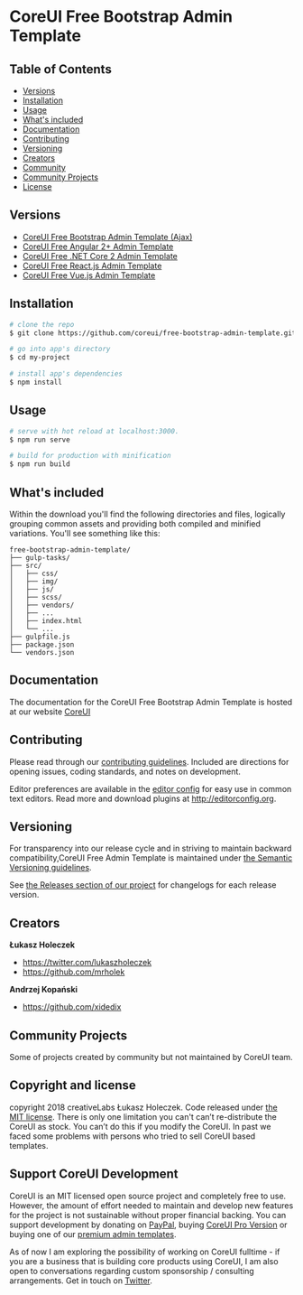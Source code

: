 # CoreUI Free Bootstrap Admin Template

## Table of Contents

* [Versions](#versions)
* [Installation](#installation)
* [Usage](#usage)
* [What's included](#whats-included)
* [Documentation](#documentation)
* [Contributing](#contributing)
* [Versioning](#versioning)
* [Creators](#creators)
* [Community](#community)
* [Community Projects](#community-projects)
* [License](#license)

## Versions

* [CoreUI Free Bootstrap Admin Template (Ajax)](https://github.com/coreui/free-bootstrap-admin-template-ajax)
* [CoreUI Free Angular 2+ Admin Template](https://github.com/coreui/free-angular-admin-template)
* [CoreUI Free .NET Core 2 Admin Template](https://github.com/coreui/free-dotnet-admin-template)
* [CoreUI Free React.js Admin Template](https://github.com/coreui/free-react-admin-template)
* [CoreUI Free Vue.js Admin Template](https://github.com/coreui/free-vue-admin-template)

## Installation

``` bash
# clone the repo
$ git clone https://github.com/coreui/free-bootstrap-admin-template.git my-project

# go into app's directory
$ cd my-project

# install app's dependencies
$ npm install
```

## Usage

``` bash
# serve with hot reload at localhost:3000.
$ npm run serve

# build for production with minification
$ npm run build
```

## What's included

Within the download you'll find the following directories and files, logically grouping common assets and providing both compiled and minified variations. You'll see something like this:

```
free-bootstrap-admin-template/
├── gulp-tasks/
├── src/
│   ├── css/
│   ├── img/
│   ├── js/
│   ├── scss/
│   ├── vendors/
│   ├── ...
│   ├── index.html
│   └── ...
├── gulpfile.js
├── package.json
└── vendors.json
```

## Documentation

The documentation for the CoreUI Free Bootstrap Admin Template is hosted at our website [CoreUI](https://coreui.io/)

## Contributing

Please read through our [contributing guidelines](https://github.com/coreui/free-bootstrap-admin-template/blob/master/CONTRIBUTING.md). Included are directions for opening issues, coding standards, and notes on development.

Editor preferences are available in the [editor config](https://github.com/coreui/free-bootstrap-admin-template/blob/master/.editorconfig) for easy use in common text editors. Read more and download plugins at <http://editorconfig.org>.

## Versioning

For transparency into our release cycle and in striving to maintain backward compatibility,CoreUI Free Admin Template is maintained under [the Semantic Versioning guidelines](http://semver.org/).

See [the Releases section of our project](https://github.com/coreui/free-bootstrap-admin-template/releases) for changelogs for each release version.

## Creators

**Łukasz Holeczek**

* <https://twitter.com/lukaszholeczek>
* <https://github.com/mrholek>

**Andrzej Kopański**

* <https://github.com/xidedix>

## Community Projects

Some of projects created by community but not maintained by CoreUI team.

## Copyright and license

copyright 2018 creativeLabs Łukasz Holeczek. Code released under [the MIT license](https://github.com/coreui/free-bootstrap-admin-template/blob/master/LICENSE).
There is only one limitation you can't can’t re-distribute the CoreUI as stock. You can’t do this if you modify the CoreUI. In past we faced some problems with persons who tried to sell CoreUI based templates.

## Support CoreUI Development

CoreUI is an MIT licensed open source project and completely free to use. However, the amount of effort needed to maintain and develop new features for the project is not sustainable without proper financial backing. You can support development by donating on [PayPal](https://www.paypal.me/holeczek), buying [CoreUI Pro Version](https://coreui.io/pro) or buying one of our [premium admin templates](https://genesisui.com/?support=1).

As of now I am exploring the possibility of working on CoreUI fulltime - if you are a business that is building core products using CoreUI, I am also open to conversations regarding custom sponsorship / consulting arrangements. Get in touch on [Twitter](https://twitter.com/lukaszholeczek).
